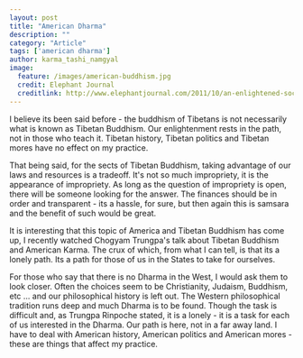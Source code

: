 ```yaml
---
layout: post
title: "American Dharma"
description: ""
category: "Article"
tags: ['american dharma']
author: karma_tashi_namgyal
image:
  feature: /images/american-buddhism.jpg
  credit: Elephant Journal
  creditlink: http://www.elephantjournal.com/2011/10/an-enlightened-society-the-dharma-of-occupy-wall-street/
---
```

I believe its been said before - the buddhism of Tibetans is not necessarily what is known as Tibetan Buddhism.  Our enlightenment rests in the path, not in those who teach it.  Tibetan history, Tibetan politics and Tibetan mores have no effect on my practice.
<!--more-->
That being said, for the sects of Tibetan Buddhism, taking advantage of our laws and resources is a tradeoff.  It's not so much impropriety, it is the appearance of impropriety.  As long as the question of impropriety is open, there will be someone looking for the answer.  The finances should be in order and transparent - its a hassle, for sure, but then again this is samsara and the benefit of such would be great.

It is interesting that this topic of America and Tibetan Buddhism has come up, I recently watched Chogyam Trungpa's talk about Tibetan Buddhism and American Karma.  The crux of which, from what I can tell, is that its a lonely path.  Its a path for those of us in the States to take for ourselves.

For those who say that there is no Dharma in the West, I would ask them to look closer.  Often the choices seem to be Christianity, Judaism, Buddhism, etc ... and our philosophical history is left out.  The Western philosophical tradition runs deep and much Dharma is to be found.  Though the task is difficult and, as Trungpa Rinpoche stated, it is a lonely - it is a task for each of us interested in the Dharma.  Our path is here, not in a far away land. I have to deal with American history, American politics and American mores - these are things that affect my practice.